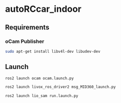 # autoRCcar_indoor

## Requirements
### oCam Publisher
```bash
sudo apt-get install libv4l-dev libudev-dev
```

## Launch
```bash
ros2 launch ocam ocam.launch.py

ros2 launch livox_ros_driver2 msg_MID360_launch.py

ros2 launch lio_sam run.launch.py
```
